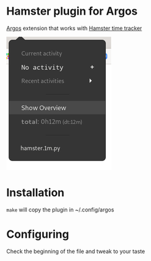 # Hamster plugin for Argos

[Argos](https://github.com/p-e-w/argos) extension that works with [Hamster 
time tracker](https://github.com/projecthamster/hamster)

![Screenshot](img/screenshot.png)

# Installation
`make` will copy the plugin in ~/.config/argos

# Configuring
Check the beginning of the file and tweak to your taste
